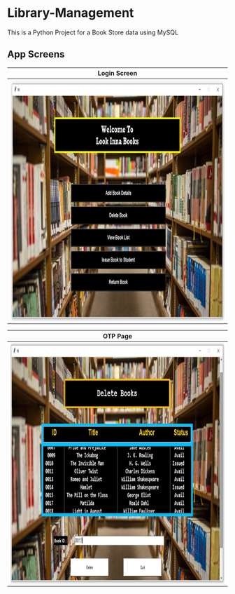 # Library-Management
This is a Python Project for a Book Store data using MySQL


App Screens
-------
| Login Screen    |
| ------------- |
| <img src ="p1.jpg" width = "900" height = "550">     |

| OTP Page       |
| ------------- |
| <img src ="p3.jpg" width = "900" height = "550">      |
